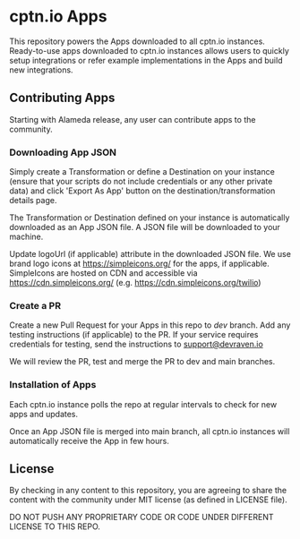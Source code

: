 # cptn.io Apps

This repository powers the Apps downloaded to all cptn.io instances. Ready-to-use apps downloaded to cptn.io instances allows users to quickly setup integrations or refer example implementations in the Apps and build new integrations.

## Contributing Apps

Starting with Alameda release, any user can contribute apps to the community. 

### Downloading App JSON

Simply create a Transformation or define a Destination on your instance (ensure that your scripts do not include credentials or any other private data) and click 'Export As App' button on the destination/transformation details page.

The Transformation or Destination defined on your instance is automatically downloaded as an App JSON file. A JSON file will be downloaded to your machine.

Update logoUrl (if applicable) attribute in the downloaded JSON file. We use brand logo icons at https://simpleicons.org/ for the apps, if applicable. SimpleIcons are hosted on CDN and accessible via https://cdn.simpleicons.org/<slug-id> (e.g. https://cdn.simpleicons.org/twilio)
  
### Create a PR
Create a new Pull Request for your Apps in this repo to *dev* branch. Add any testing instructions (if applicable) to the PR. If your service requires credentials for testing, send the instructions to support@devraven.io
  
We will review the PR, test and merge the PR to dev and main branches.
  
### Installation of Apps
Each cptn.io instance polls the repo at regular intervals to check for new apps and updates. 
  
Once an App JSON file is merged into main branch, all cptn.io instances will automatically receive the App in few hours.

## License
By checking in any content to this repository, you are agreeing to share the content with the community under MIT license (as defined in LICENSE file). 
  
DO NOT PUSH ANY PROPRIETARY CODE OR CODE UNDER DIFFERENT LICENSE TO THIS REPO.
